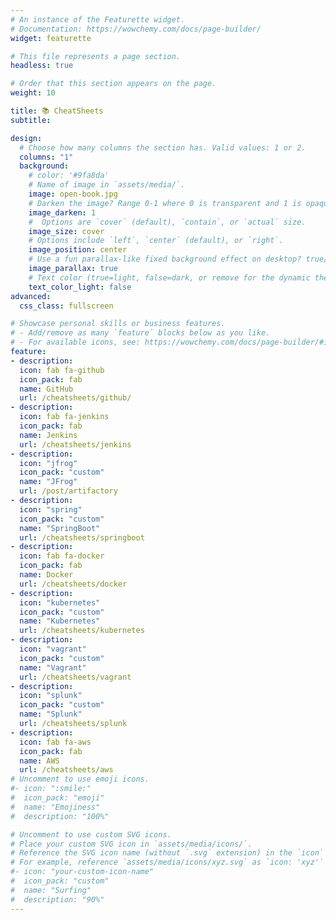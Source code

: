 ```yaml
---
# An instance of the Featurette widget.
# Documentation: https://wowchemy.com/docs/page-builder/
widget: featurette

# This file represents a page section.
headless: true

# Order that this section appears on the page.
weight: 10

title: 📚 CheatSheets
subtitle:

design:
  # Choose how many columns the section has. Valid values: 1 or 2.
  columns: "1"
  background:
    # color: '#9fa8da'
    # Name of image in `assets/media/`.
    image: open-book.jpg
    # Darken the image? Range 0-1 where 0 is transparent and 1 is opaque.
    image_darken: 1
    #  Options are `cover` (default), `contain`, or `actual` size.
    image_size: cover
    # Options include `left`, `center` (default), or `right`.
    image_position: center
    # Use a fun parallax-like fixed background effect on desktop? true/false
    image_parallax: true
    # Text color (true=light, false=dark, or remove for the dynamic theme color).
    text_color_light: false
advanced:
  css_class: fullscreen

# Showcase personal skills or business features.
# - Add/remove as many `feature` blocks below as you like.
# - For available icons, see: https://wowchemy.com/docs/page-builder/#icons
feature:
- description:
  icon: fab fa-github
  icon_pack: fab
  name: GitHub
  url: /cheatsheets/github/
- description:
  icon: fab fa-jenkins
  icon_pack: fab
  name: Jenkins
  url: /cheatsheets/jenkins
- description:
  icon: "jfrog"
  icon_pack: "custom"
  name: "JFrog"
  url: /post/artifactory
- description:
  icon: "spring"
  icon_pack: "custom"
  name: "SpringBoot"
  url: /cheatsheets/springboot
- description:
  icon: fab fa-docker
  icon_pack: fab
  name: Docker
  url: /cheatsheets/docker
- description:
  icon: "kubernetes"
  icon_pack: "custom"
  name: "Kubernetes"
  url: /cheatsheets/kubernetes
- description:
  icon: "vagrant"
  icon_pack: "custom"
  name: "Vagrant"
  url: /cheatsheets/vagrant
- description:
  icon: "splunk"
  icon_pack: "custom"
  name: "Splunk"
  url: /cheatsheets/splunk
- description:
  icon: fab fa-aws
  icon_pack: fab
  name: AWS
  url: /cheatsheets/aws
# Uncomment to use emoji icons.
#- icon: ":smile:"
#  icon_pack: "emoji"
#  name: "Emojiness"
#  description: "100%"  

# Uncomment to use custom SVG icons.
# Place your custom SVG icon in `assets/media/icons/`.
# Reference the SVG icon name (without `.svg` extension) in the `icon` field.
# For example, reference `assets/media/icons/xyz.svg` as `icon: 'xyz'`
#- icon: "your-custom-icon-name"
#  icon_pack: "custom"
#  name: "Surfing"
#  description: "90%"
---
```

